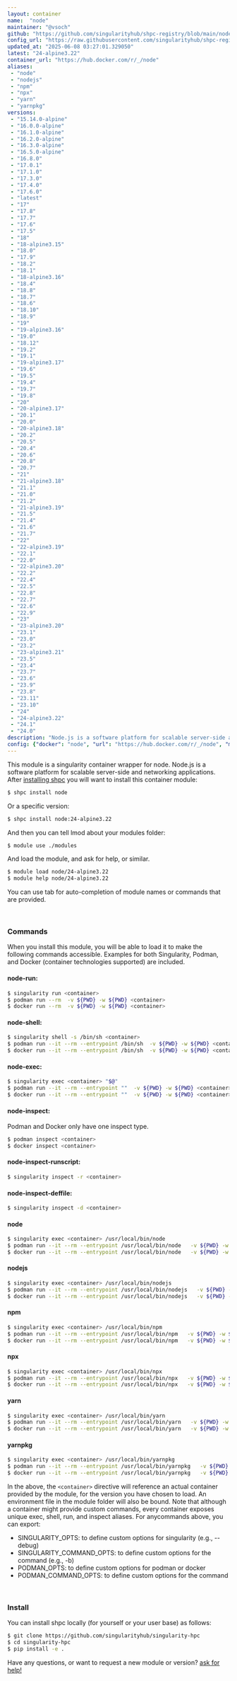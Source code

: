 ```yaml
---
layout: container
name:  "node"
maintainer: "@vsoch"
github: "https://github.com/singularityhub/shpc-registry/blob/main/node/container.yaml"
config_url: "https://raw.githubusercontent.com/singularityhub/shpc-registry/main/node/container.yaml"
updated_at: "2025-06-08 03:27:01.329050"
latest: "24-alpine3.22"
container_url: "https://hub.docker.com/r/_/node"
aliases:
 - "node"
 - "nodejs"
 - "npm"
 - "npx"
 - "yarn"
 - "yarnpkg"
versions:
 - "15.14.0-alpine"
 - "16.0.0-alpine"
 - "16.1.0-alpine"
 - "16.2.0-alpine"
 - "16.3.0-alpine"
 - "16.5.0-alpine"
 - "16.8.0"
 - "17.0.1"
 - "17.1.0"
 - "17.3.0"
 - "17.4.0"
 - "17.6.0"
 - "latest"
 - "17"
 - "17.8"
 - "17.7"
 - "17.6"
 - "17.5"
 - "18"
 - "18-alpine3.15"
 - "18.0"
 - "17.9"
 - "18.2"
 - "18.1"
 - "18-alpine3.16"
 - "18.4"
 - "18.8"
 - "18.7"
 - "18.6"
 - "18.10"
 - "18.9"
 - "19"
 - "19-alpine3.16"
 - "19.0"
 - "18.12"
 - "19.2"
 - "19.1"
 - "19-alpine3.17"
 - "19.6"
 - "19.5"
 - "19.4"
 - "19.7"
 - "19.8"
 - "20"
 - "20-alpine3.17"
 - "20.1"
 - "20.0"
 - "20-alpine3.18"
 - "20.2"
 - "20.5"
 - "20.4"
 - "20.6"
 - "20.8"
 - "20.7"
 - "21"
 - "21-alpine3.18"
 - "21.1"
 - "21.0"
 - "21.2"
 - "21-alpine3.19"
 - "21.5"
 - "21.4"
 - "21.6"
 - "21.7"
 - "22"
 - "22-alpine3.19"
 - "22.1"
 - "22.0"
 - "22-alpine3.20"
 - "22.2"
 - "22.4"
 - "22.5"
 - "22.8"
 - "22.7"
 - "22.6"
 - "22.9"
 - "23"
 - "23-alpine3.20"
 - "23.1"
 - "23.0"
 - "23.2"
 - "23-alpine3.21"
 - "23.5"
 - "23.4"
 - "23.7"
 - "23.6"
 - "23.9"
 - "23.8"
 - "23.11"
 - "23.10"
 - "24"
 - "24-alpine3.22"
 - "24.1"
 - "24.0"
description: "Node.js is a software platform for scalable server-side and networking applications."
config: {"docker": "node", "url": "https://hub.docker.com/r/_/node", "maintainer": "@vsoch", "description": "Node.js is a software platform for scalable server-side and networking applications.", "latest": {"24-alpine3.22": "crane digest node:24-alpine3.22: TOOMANYREQUESTS: You have reached your unauthenticated pull rate limit. https://www.docker.com/increase-rate-limit"}, "tags": {"15.14.0-alpine": "sha256:6edd37368174c15d4cc59395ca2643be8e2a1c9846714bc92c5f5c5a92fb8929", "16.0.0-alpine": "sha256:fabc6adac6dba5e150130e10acfc11a81447be93f4bf384076abdb63dbd34033", "16.1.0-alpine": "sha256:8704247878fe10eddfcb5c26540112b15e50d21ce8e5c7a7f6caf5cf857de219", "16.2.0-alpine": "sha256:e5615005591e2450e782fa82b10bf31e4c3a90b00f4f47f3691bcb4c03c5b1a2", "16.3.0-alpine": "sha256:2eee2f439d3b3509bbe40faff6584bd31b5745b4c137e93e2d795899a2927762", "16.5.0-alpine": "sha256:50b33102c307e04f73817dad87cdae145b14782875495ddd950b5a48e4937c70", "16.8.0": "sha256:ba82c1fd24e2b735ca0e980f1d227e48b2debb641315c3e9ad72d220a5a534e4", "17.0.1": "sha256:a562ce5da0b5e43107b4acbc5d8845129370f11bcb81c795601dc3d6004d6158", "17.1.0": "sha256:22f1866405ad50bb1d141739596ba803aed073d618ab2ae6d5e66aedcf9261b5", "17.3.0": "sha256:36aca218a5eb57cb23bc790a030591382c7664c15a384e2ddc2075761ac7e701", "17.4.0": "sha256:88becea956ea5ec0262b8aac011a234f95310e5cacc38cc9d2468a836d67ffc9", "17.6.0": "sha256:08e37ce0636ad9796900a180f2539f3110648e4f2c1b541bc0d4d3039e6b3251", "latest": "sha256:c332080545f1de96deb1c407e6fbe9a7bc2be3645e127845fdcce57a7af3cf56", "17": "sha256:1845a99ada85e286535bbf12e1261ea688b28b7e8bcf6521590edbbea9f41cf9", "17.8": "sha256:0b553d28086d90b9b3be3339beb97401f8c0a83c17230a37ad99ff88fdad3b3f", "17.7": "sha256:720d77136dc06bbdac28ef5cd13c385e40a2f1bfaaf7340180fc66820cc184e3", "17.6": "sha256:08e37ce0636ad9796900a180f2539f3110648e4f2c1b541bc0d4d3039e6b3251", "17.5": "sha256:a0590a265b222387d756ba357c4a9875778f1a7638ac011f3fb4942d3b7ae5c0", "18": "sha256:c6ae79e38498325db67193d391e6ec1d224d96c693a8a4d943498556716d3783", "18-alpine3.15": "sha256:cd3a7004267e419477bbfc50e0502df8607a0b9b4465092f6e2c2ce4092faa45", "18.0": "sha256:e5b7b349d517159246070bf14242027a9e220ffa8bd98a67ba1495d969c06c01", "17.9": "sha256:1845a99ada85e286535bbf12e1261ea688b28b7e8bcf6521590edbbea9f41cf9", "18.2": "sha256:52bda4c171f379c1dcba5411d18ed83ae6e99c3751cad67a450684efb9491f6b", "18.1": "sha256:82f9e078898dce32c7bf3232049715f1b8fbf0d62d5f3091bca20fcaede50bf0", "18-alpine3.16": "sha256:1eabdb1aa3f6e68558c08501572731db560d10c2194a67d3417103b0a9868693", "18.4": "sha256:5244663c5cc6392808aa1c4a78f90369e75c3d9e9a27589cffed0ae73d1f0815", "18.8": "sha256:a0a2fc4435b0c9ae7bec0a69b1279323a4a41c5a005581fbf30d39cd5777db37", "18.7": "sha256:a96207e01265169cb1ecbbb4b6af30d71fca40ec5ae546ce9c994797a4453eee", "18.6": "sha256:c9504e6bdd0498b99acbf392b94e4d0d56b2c6a37e52b5766cfb909894d9f389", "18.10": "sha256:9d8a6466c6385e05f62f8ccf173e80209efb0ff4438f321f09ddf552b05af3ba", "18.9": "sha256:d6ed353d022f6313aa7c3f3df69f3a216f1c9f8c3374502eb5e6c45088ce68e8", "19": "sha256:92f06fc13bcc09f1ddc51f6ebf1aa3d21a6532b74f076f224f188bc6b9317570", "19-alpine3.16": "sha256:d73a7d0f2ec5d9c0f4b8aeb7768151e0a3283edba46f16adeec883ff703230cf", "19.0": "crane digest node:19.0: TOOMANYREQUESTS: You have reached your unauthenticated pull rate limit. https://www.docker.com/increase-rate-limit", "18.12": "crane digest node:18.12: TOOMANYREQUESTS: You have reached your unauthenticated pull rate limit. https://www.docker.com/increase-rate-limit", "19.2": "crane digest node:19.2: TOOMANYREQUESTS: You have reached your unauthenticated pull rate limit. https://www.docker.com/increase-rate-limit", "19.1": "crane digest node:19.1: TOOMANYREQUESTS: You have reached your unauthenticated pull rate limit. https://www.docker.com/increase-rate-limit", "19-alpine3.17": "crane digest node:19-alpine3.17: TOOMANYREQUESTS: You have reached your unauthenticated pull rate limit. https://www.docker.com/increase-rate-limit", "19.6": "crane digest node:19.6: TOOMANYREQUESTS: You have reached your unauthenticated pull rate limit. https://www.docker.com/increase-rate-limit", "19.5": "crane digest node:19.5: TOOMANYREQUESTS: You have reached your unauthenticated pull rate limit. https://www.docker.com/increase-rate-limit", "19.4": "crane digest node:19.4: TOOMANYREQUESTS: You have reached your unauthenticated pull rate limit. https://www.docker.com/increase-rate-limit", "19.7": "crane digest node:19.7: TOOMANYREQUESTS: You have reached your unauthenticated pull rate limit. https://www.docker.com/increase-rate-limit", "19.8": "crane digest node:19.8: TOOMANYREQUESTS: You have reached your unauthenticated pull rate limit. https://www.docker.com/increase-rate-limit", "20": "crane digest node:20: TOOMANYREQUESTS: You have reached your unauthenticated pull rate limit. https://www.docker.com/increase-rate-limit", "20-alpine3.17": "crane digest node:20-alpine3.17: TOOMANYREQUESTS: You have reached your unauthenticated pull rate limit. https://www.docker.com/increase-rate-limit", "20.1": "crane digest node:20.1: TOOMANYREQUESTS: You have reached your unauthenticated pull rate limit. https://www.docker.com/increase-rate-limit", "20.0": "crane digest node:20.0: TOOMANYREQUESTS: You have reached your unauthenticated pull rate limit. https://www.docker.com/increase-rate-limit", "20-alpine3.18": "crane digest node:20-alpine3.18: TOOMANYREQUESTS: You have reached your unauthenticated pull rate limit. https://www.docker.com/increase-rate-limit", "20.2": "crane digest node:20.2: TOOMANYREQUESTS: You have reached your unauthenticated pull rate limit. https://www.docker.com/increase-rate-limit", "20.5": "crane digest node:20.5: TOOMANYREQUESTS: You have reached your unauthenticated pull rate limit. https://www.docker.com/increase-rate-limit", "20.4": "crane digest node:20.4: TOOMANYREQUESTS: You have reached your unauthenticated pull rate limit. https://www.docker.com/increase-rate-limit", "20.6": "crane digest node:20.6: TOOMANYREQUESTS: You have reached your unauthenticated pull rate limit. https://www.docker.com/increase-rate-limit", "20.8": "crane digest node:20.8: TOOMANYREQUESTS: You have reached your unauthenticated pull rate limit. https://www.docker.com/increase-rate-limit", "20.7": "crane digest node:20.7: TOOMANYREQUESTS: You have reached your unauthenticated pull rate limit. https://www.docker.com/increase-rate-limit", "21": "crane digest node:21: TOOMANYREQUESTS: You have reached your unauthenticated pull rate limit. https://www.docker.com/increase-rate-limit", "21-alpine3.18": "crane digest node:21-alpine3.18: TOOMANYREQUESTS: You have reached your unauthenticated pull rate limit. https://www.docker.com/increase-rate-limit", "21.1": "crane digest node:21.1: TOOMANYREQUESTS: You have reached your unauthenticated pull rate limit. https://www.docker.com/increase-rate-limit", "21.0": "crane digest node:21.0: TOOMANYREQUESTS: You have reached your unauthenticated pull rate limit. https://www.docker.com/increase-rate-limit", "21.2": "crane digest node:21.2: TOOMANYREQUESTS: You have reached your unauthenticated pull rate limit. https://www.docker.com/increase-rate-limit", "21-alpine3.19": "crane digest node:21-alpine3.19: TOOMANYREQUESTS: You have reached your unauthenticated pull rate limit. https://www.docker.com/increase-rate-limit", "21.5": "crane digest node:21.5: TOOMANYREQUESTS: You have reached your unauthenticated pull rate limit. https://www.docker.com/increase-rate-limit", "21.4": "crane digest node:21.4: TOOMANYREQUESTS: You have reached your unauthenticated pull rate limit. https://www.docker.com/increase-rate-limit", "21.6": "crane digest node:21.6: TOOMANYREQUESTS: You have reached your unauthenticated pull rate limit. https://www.docker.com/increase-rate-limit", "21.7": "crane digest node:21.7: TOOMANYREQUESTS: You have reached your unauthenticated pull rate limit. https://www.docker.com/increase-rate-limit", "22": "crane digest node:22: TOOMANYREQUESTS: You have reached your unauthenticated pull rate limit. https://www.docker.com/increase-rate-limit", "22-alpine3.19": "crane digest node:22-alpine3.19: TOOMANYREQUESTS: You have reached your unauthenticated pull rate limit. https://www.docker.com/increase-rate-limit", "22.1": "crane digest node:22.1: TOOMANYREQUESTS: You have reached your unauthenticated pull rate limit. https://www.docker.com/increase-rate-limit", "22.0": "crane digest node:22.0: TOOMANYREQUESTS: You have reached your unauthenticated pull rate limit. https://www.docker.com/increase-rate-limit", "22-alpine3.20": "crane digest node:22-alpine3.20: TOOMANYREQUESTS: You have reached your unauthenticated pull rate limit. https://www.docker.com/increase-rate-limit", "22.2": "crane digest node:22.2: TOOMANYREQUESTS: You have reached your unauthenticated pull rate limit. https://www.docker.com/increase-rate-limit", "22.4": "crane digest node:22.4: TOOMANYREQUESTS: You have reached your unauthenticated pull rate limit. https://www.docker.com/increase-rate-limit", "22.5": "crane digest node:22.5: TOOMANYREQUESTS: You have reached your unauthenticated pull rate limit. https://www.docker.com/increase-rate-limit", "22.8": "crane digest node:22.8: TOOMANYREQUESTS: You have reached your unauthenticated pull rate limit. https://www.docker.com/increase-rate-limit", "22.7": "crane digest node:22.7: TOOMANYREQUESTS: You have reached your unauthenticated pull rate limit. https://www.docker.com/increase-rate-limit", "22.6": "crane digest node:22.6: TOOMANYREQUESTS: You have reached your unauthenticated pull rate limit. https://www.docker.com/increase-rate-limit", "22.9": "crane digest node:22.9: TOOMANYREQUESTS: You have reached your unauthenticated pull rate limit. https://www.docker.com/increase-rate-limit", "23": "crane digest node:23: TOOMANYREQUESTS: You have reached your unauthenticated pull rate limit. https://www.docker.com/increase-rate-limit", "23-alpine3.20": "crane digest node:23-alpine3.20: TOOMANYREQUESTS: You have reached your unauthenticated pull rate limit. https://www.docker.com/increase-rate-limit", "23.1": "crane digest node:23.1: TOOMANYREQUESTS: You have reached your unauthenticated pull rate limit. https://www.docker.com/increase-rate-limit", "23.0": "crane digest node:23.0: TOOMANYREQUESTS: You have reached your unauthenticated pull rate limit. https://www.docker.com/increase-rate-limit", "23.2": "crane digest node:23.2: TOOMANYREQUESTS: You have reached your unauthenticated pull rate limit. https://www.docker.com/increase-rate-limit", "23-alpine3.21": "crane digest node:23-alpine3.21: TOOMANYREQUESTS: You have reached your unauthenticated pull rate limit. https://www.docker.com/increase-rate-limit", "23.5": "crane digest node:23.5: TOOMANYREQUESTS: You have reached your unauthenticated pull rate limit. https://www.docker.com/increase-rate-limit", "23.4": "crane digest node:23.4: TOOMANYREQUESTS: You have reached your unauthenticated pull rate limit. https://www.docker.com/increase-rate-limit", "23.7": "crane digest node:23.7: TOOMANYREQUESTS: You have reached your unauthenticated pull rate limit. https://www.docker.com/increase-rate-limit", "23.6": "crane digest node:23.6: TOOMANYREQUESTS: You have reached your unauthenticated pull rate limit. https://www.docker.com/increase-rate-limit", "23.9": "crane digest node:23.9: TOOMANYREQUESTS: You have reached your unauthenticated pull rate limit. https://www.docker.com/increase-rate-limit", "23.8": "crane digest node:23.8: TOOMANYREQUESTS: You have reached your unauthenticated pull rate limit. https://www.docker.com/increase-rate-limit", "23.11": "crane digest node:23.11: TOOMANYREQUESTS: You have reached your unauthenticated pull rate limit. https://www.docker.com/increase-rate-limit", "23.10": "crane digest node:23.10: TOOMANYREQUESTS: You have reached your unauthenticated pull rate limit. https://www.docker.com/increase-rate-limit", "24": "crane digest node:24: TOOMANYREQUESTS: You have reached your unauthenticated pull rate limit. https://www.docker.com/increase-rate-limit", "24-alpine3.22": "crane digest node:24-alpine3.22: TOOMANYREQUESTS: You have reached your unauthenticated pull rate limit. https://www.docker.com/increase-rate-limit", "24.1": "crane digest node:24.1: TOOMANYREQUESTS: You have reached your unauthenticated pull rate limit. https://www.docker.com/increase-rate-limit", "24.0": "crane digest node:24.0: TOOMANYREQUESTS: You have reached your unauthenticated pull rate limit. https://www.docker.com/increase-rate-limit"}, "aliases": {"node": "/usr/local/bin/node", "nodejs": "/usr/local/bin/nodejs", "npm": "/usr/local/bin/npm", "npx": "/usr/local/bin/npx", "yarn": "/usr/local/bin/yarn", "yarnpkg": "/usr/local/bin/yarnpkg"}}
---
```


This module is a singularity container wrapper for node.
Node.js is a software platform for scalable server-side and networking applications.
After [installing shpc](#install) you will want to install this container module:


```bash
$ shpc install node
```

Or a specific version:

```bash
$ shpc install node:24-alpine3.22
```

And then you can tell lmod about your modules folder:

```bash
$ module use ./modules
```

And load the module, and ask for help, or similar.

```bash
$ module load node/24-alpine3.22
$ module help node/24-alpine3.22
```

You can use tab for auto-completion of module names or commands that are provided.

<br>

### Commands

When you install this module, you will be able to load it to make the following commands accessible.
Examples for both Singularity, Podman, and Docker (container technologies supported) are included.

#### node-run:

```bash
$ singularity run <container>
$ podman run --rm  -v ${PWD} -w ${PWD} <container>
$ docker run --rm  -v ${PWD} -w ${PWD} <container>
```

#### node-shell:

```bash
$ singularity shell -s /bin/sh <container>
$ podman run --it --rm --entrypoint /bin/sh  -v ${PWD} -w ${PWD} <container>
$ docker run --it --rm --entrypoint /bin/sh  -v ${PWD} -w ${PWD} <container>
```

#### node-exec:

```bash
$ singularity exec <container> "$@"
$ podman run --it --rm --entrypoint ""  -v ${PWD} -w ${PWD} <container> "$@"
$ docker run --it --rm --entrypoint ""  -v ${PWD} -w ${PWD} <container> "$@"
```

#### node-inspect:

Podman and Docker only have one inspect type.

```bash
$ podman inspect <container>
$ docker inspect <container>
```

#### node-inspect-runscript:

```bash
$ singularity inspect -r <container>
```

#### node-inspect-deffile:

```bash
$ singularity inspect -d <container>
```


#### node

```bash
$ singularity exec <container> /usr/local/bin/node
$ podman run --it --rm --entrypoint /usr/local/bin/node   -v ${PWD} -w ${PWD} <container> -c " $@"
$ docker run --it --rm --entrypoint /usr/local/bin/node   -v ${PWD} -w ${PWD} <container> -c " $@"
```


#### nodejs

```bash
$ singularity exec <container> /usr/local/bin/nodejs
$ podman run --it --rm --entrypoint /usr/local/bin/nodejs   -v ${PWD} -w ${PWD} <container> -c " $@"
$ docker run --it --rm --entrypoint /usr/local/bin/nodejs   -v ${PWD} -w ${PWD} <container> -c " $@"
```


#### npm

```bash
$ singularity exec <container> /usr/local/bin/npm
$ podman run --it --rm --entrypoint /usr/local/bin/npm   -v ${PWD} -w ${PWD} <container> -c " $@"
$ docker run --it --rm --entrypoint /usr/local/bin/npm   -v ${PWD} -w ${PWD} <container> -c " $@"
```


#### npx

```bash
$ singularity exec <container> /usr/local/bin/npx
$ podman run --it --rm --entrypoint /usr/local/bin/npx   -v ${PWD} -w ${PWD} <container> -c " $@"
$ docker run --it --rm --entrypoint /usr/local/bin/npx   -v ${PWD} -w ${PWD} <container> -c " $@"
```


#### yarn

```bash
$ singularity exec <container> /usr/local/bin/yarn
$ podman run --it --rm --entrypoint /usr/local/bin/yarn   -v ${PWD} -w ${PWD} <container> -c " $@"
$ docker run --it --rm --entrypoint /usr/local/bin/yarn   -v ${PWD} -w ${PWD} <container> -c " $@"
```


#### yarnpkg

```bash
$ singularity exec <container> /usr/local/bin/yarnpkg
$ podman run --it --rm --entrypoint /usr/local/bin/yarnpkg   -v ${PWD} -w ${PWD} <container> -c " $@"
$ docker run --it --rm --entrypoint /usr/local/bin/yarnpkg   -v ${PWD} -w ${PWD} <container> -c " $@"
```



In the above, the `<container>` directive will reference an actual container provided
by the module, for the version you have chosen to load. An environment file in the
module folder will also be bound. Note that although a container
might provide custom commands, every container exposes unique exec, shell, run, and
inspect aliases. For anycommands above, you can export:

 - SINGULARITY_OPTS: to define custom options for singularity (e.g., --debug)
 - SINGULARITY_COMMAND_OPTS: to define custom options for the command (e.g., -b)
 - PODMAN_OPTS: to define custom options for podman or docker
 - PODMAN_COMMAND_OPTS: to define custom options for the command

<br>

### Install

You can install shpc locally (for yourself or your user base) as follows:

```bash
$ git clone https://github.com/singularityhub/singularity-hpc
$ cd singularity-hpc
$ pip install -e .
```

Have any questions, or want to request a new module or version? [ask for help!](https://github.com/singularityhub/singularity-hpc/issues)